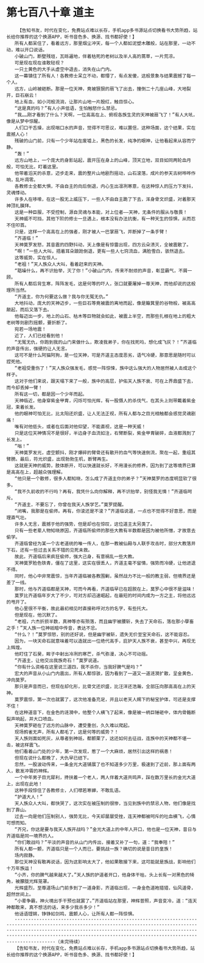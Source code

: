 # 第七百八十章 道主
        【告知书友，时代在变化，免费站点难以长存，手机app多书源站点切换看书大势所趋，站长给你推荐的这个换源APP，听书音色多、换源、找书都好使！】
       所有人都呆住了，看着远方，那里烟尘冲天，每一个人都如泥塑木雕般，站在那里，一动不动，难以开口说话。
       小破山门，断壁残垣，瓦砾遍地，伴着枯死的老树以及半人高的蒿草，一片荒凉。
       可是现在现在谁敢轻视？
       一只土黄色的大手从虚空中退去，消失在山门内。
       这一幕镇住了所有人！各教修士呆立不动，都懵了，有点发傻，这般景象与结果震撼了每一个人。
       远方，山岭被砸断。那是一位天神，竟被狠狠的扇飞了出去，撞倒二十几座山峰，大地裂开，巨石崩云！
       地上有血，如小河般流淌，让那片山地一片殷红，触目惊心。
       “这是真的吗？”有人小声低语，生怕触怒什么禁忌。
       “我……刚才看到了什么？天啊，一位高高在上、俯视各族生灵的天神被扇飞了！”有人大吼，像是从梦中惊醒。
       人们口干舌燥，出现咽口水的声音，觉得不可思议，难以置信，这种场面，这个结果，实在震撼人心！
       残破的山门前，只有一个少年站在废墟上，黑色的长发，纯净的眼神，让他看起来从容而宁静。
       “轰！”
       远方山地上，一个庞大的身影站起，震开压在身上的山峰，顶天立地，双目如同两轮血月般，可怕无比，盯着这里。
       他带着滔天的杀意，迈步走来，震的整片山地剧烈摇动，山石滚落，成片的参天古树哗哗作响，乱叶凋零。
       各教修士全都大惧，不由自主的向后倒退，内心生出凛冽寒意，在这种惊人的压力下发抖，灵魂悸动。
       许多人在哆嗦，在这一股无上威压下，一些人不由自主跪了下去，浑身骨文炽盛，对着那天神顶礼膜拜。
       这是一种臣服，不受控制，源自灵魂与本能，对上位者——天神，无条件的服从与敬畏！
       天神威不可挡，其他下阶的修士一旦遇上，根本没有办法抗衡，有一种天生的惊惧，从而忍不住叩首。
       只是，这样一个高高在上的强者，刚才被人一巴掌扇飞，并断掉了一条手臂！
       “齐道临！”
       天神莫罗发怒，其音震的四野抖动，天上像是有惊雷出现，四方云朵溃灭，全被震散了。
       “啊！”一些人大叫，捂着耳朵踉跄倒退，更有一些人七窍流血，满脸雪白，骇然退去。
       这等威势，实在惊人。
       “老祖！”天人族众人大叫，看着赶来的天神。
       “聒噪什么，再不识抬举，灭了你！”小破山门内，传来不耐烦的声音，彰显霸气，不屑一顾。
       所有人都后背生寒，阵阵发毛，这是何等的吓人，张口就要屠掉一尊天神，而他却说的这般理所当然。
       “齐道主，你为何要这么做？我与你无冤无仇。”
       大地抖动，庞大的天神迈步，一些巨石等竟被震的离地而起，像是簸箕里的谷物般，被高高颠起，而后又落下去。
       他每迈出一步，地上的山石、枯木等巨物就会如此，被震上半空，而那些扎根在地上的粗大老树等则剧烈摇颤，要折断了。
       宛若一场地震！
       近了，人们已经看到他！
       “无冤无仇，你跑到我的山门来做什么，欺凌我弟子，你在找死吗，想化成飞灰？！”齐道临的声音传出，强硬的让人无言。
       这可不是什么阿猫阿狗，是一位天神，可是齐道主态度恶劣，语气冷硬，那意思是随时可以捏死他。
       “老祖受重伤了！”天人族众强发毛，感觉一阵惊悚，族中这么强大的人物居然被人击成这个样子。
       这对于他们来说，跟天塌下来了一般，族中的高层，护佑天人族不衰、可在上界鼎盛下去，而今却丢掉一臂！
       所有这一切，都是因一个少年而起。
       天神临近，他身穿紫金甲胄，闪烁可怕光辉，有一股慑人的杀伐气，在其头上则带戴着紫金冠，束着长发。
       他的眼神可怕无比，比太阳还炽盛，让人无法正视，所有人都与之目光相触都会感觉灵魂剧痛！
       唯有对他低头，或者在后面对他仰望，不能直视，这是一种天威！
       只是这位天神情况不是很好，半边身子血流如注，右臂断裂，紫金甲胄破碎，血液都溅到了长发上。
       “嗡！”
       天神莫罗发光，虚空颤抖，刚才爆碎的臂骨还有散开的血气等快速倒流，聚在一起，重组其臂膀。最后，符光炽盛，出现勃勃生机，断臂再生。
       这就是天神的威势，肢体断开，可以快速就长好，不用漫长的修养，因为到了这等境界已算是高高在上，超越众强理解。
       “他只是一个散修，很多人都知晓，怎么成了齐道主你的弟子？”天神莫罗的态度明显软了很多。
       “我不久前收的不行吗？再有，我凭什么向你解释，再不识抬举，别怪我无情！”齐道临呵斥。
       “齐道主，不要忘了，你曾在我天人族学艺。”莫罗提醒。
       “闭嘴，我那是在偷师。再有，你滚还是不滚？”齐道临说道，一点也不觉得不好意思，而是理直气壮。
       许多人无言，震撼于他的强势，但是却也在惊叹，这位道主太另类了。
       只有一些老辈人物知晓原因，齐道临所偷师的那些大教有半数都是因为被他所憎，才故意去偷学。
       齐道临曾经为某一个古老道统的唯一传人，在那一教被仙殿与人联手攻击时，部分大教落井下石，还有一些过去关系不错的见死未救。
       故此，齐道临后来疯狂偷师，强大己身，有意祸乱一些大教。
       天神莫罗脸色铁青，僵在了这里，这实在很丢人，齐道主毫不留情，强势而冷硬，让他进退不得。
       同时，他心中非常震惊，当年齐道临被各教围剿，虽然战力不比一般的教主弱，但境界还是差了一线。
       那时，他与齐道临都是天神，可而今再看，齐道临早已在超脱在上，莫罗心中很不是滋味！
       莫罗比齐道临年岁大了不少，可对方却迅速崛起，在最短的时间内成为一方之主，将他远远的甩开了。
       他心里很不平衡，故此最初相见时直接称呼对方的名字，有些托大。
       但是现在，他沉默了。
       “老祖，六杰折损半数，真神等亦有殒落，而且幽宇被腰斩，失去了天命石，落在那小孽畜之手！”天人族一位神祇暗中传音，表达不忿。
       “什么？！”莫罗惊怒，别的还好说，但是幽宇被斩，遗失无价至宝天命石，这不能容忍。
       因为，一块天命石就意味着可以造就出一位绝代高手，庇护天人族不衰，甚至中兴，再现无上辉煌。
       他盯住了石昊，眸子中射出冷冽的寒芒，杀气弥漫，决心不可动摇。
       “齐道主，让他交出我族奇石！”莫罗说道。
       “你有什么资格在这里说三道四，我不杀你，当我好脾气是吗？”
       宏大的声音从小山门内震出，所有人都惊骇，因为看到了一道又一道涟漪扩散，呈金黄色，冲向莫罗。
       那只是声音而已，但现在却化形，比骨文还炽盛，比汪洋还浩瀚，全部压向那高高在上的天神。
       莫罗震惊，第一次也就罢了，这次他准备充足，并且以老天人赐下的秘宝护体，可还是支撑不住！
       在这种道音下，在金色的涟漪中，他整个人横飞了起来，像是被一柄巨锤砸中，体内骨骼断裂声响起，并大口喷血。
       天神莫罗砸在了远方的山脉中，遭受重创，久久难以爬起。
       现场鸦雀无声，所有人都毛了，这是何等的威势？！
       天人族则面如死灰，从尊者到神祇，都颤栗了，这还如何去征战，连族中的天神都不堪一击，被这样震飞。
       他们看着山门处的少年，第一次发现，惹了一个大麻烦，居然引出这样的祸患！
       但现在说什么都晚了，大仇早已结下。
       忽然，一股波动传来，一条金光大道铺展了也不知道多少万里，极速到了近前，那上面有两人，散发冲霄的神辉。
       一个中年男子目光犀利，搀扶着一个老人，两人伴着大道共鸣声，踩在数万里长的金光大道上，出现在此地！
       这种手段惊住了各教修士，人们噤若寒蝉，不敢乱语。
       “护道大人！”
       天人族众人大叫，都快哭了，这次实在被压制的很惨，当见到族中的禁忌人物，他们像是找到了靠山。
       过去一向是他们压制别人，强势无比，今天却屡屡受挫，连天神都被呵斥的吐血横飞，心情可想而知。
       “齐兄，你这是要与我天人族开战吗？”金光大道上的中年人开口，他也是一位天神，昔日与齐道临是同一境界的人。
       “你们敢战吗？”平淡的声音的从山门内传出，接着又补了一句，道：“我奉陪！”
       所有人都一颤，齐道临只是一个人而已，要挑战一族？确切的说是昔日的皇族！
       场内寂静。
       那位天神没有敢再说话，因为这影响太大了，他如果敢接下来，这可能就是族战，影响他们十万年族运！
       “小齐，你的脾气越来越大了。”天人族的护道者开口，他身体干枯，头上长有一对黑色的犄角，被朦胧光辉笼罩。
       光辉盛烈，至尊道场山门前多到了一道身影，齐道临出现，一身金色道袍猎猎，仙风道骨，超然世间上。
       “小辈争霸，神火境出手干预也就罢了。”齐道临站在那里，神辉普照，声音变冷，道：“连天神都敢来，真不想活的话，来多少我杀多少！”
       他话语铿锵，铮铮如剑鸣，震颤人心，让所有人都一阵惊惧。
       -------------------------------------------------------------------------------------------------------------------------------------------------------------------------------------------------------------------------------------------------------------------------------------------------------（未完待续）
       【告知书友，时代在变化，免费站点难以长存，手机app多书源站点切换看书大势所趋，站长给你推荐的这个换源APP，听书音色多、换源、找书都好使！】